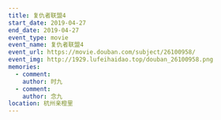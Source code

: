 ```yaml
---
title: 复仇者联盟4
start_date: 2019-04-27
end_date: 2019-04-27
event_type: movie
event_name: 复仇者联盟4
event_url: https://movie.douban.com/subject/26100958/
event_img: http://1929.lufeihaidao.top/douban_26100958.png
memories:
  - comment: 
    author: 时九
  - comment: 
    author: 念九
location: 杭州亲橙里
---
```

